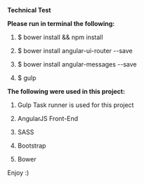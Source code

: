 **Technical Test** 



**Please run in terminal the following:**

1. $ bower install && npm install

2. $ bower install angular-ui-router --save

3. $ bower install angular-messages --save

4. $ gulp


**The following were used in this project:**

1. Gulp Task runner is used for this project

2. AngularJS Front-End

3. SASS
4. Bootstrap
5. Bower


Enjoy :) 
